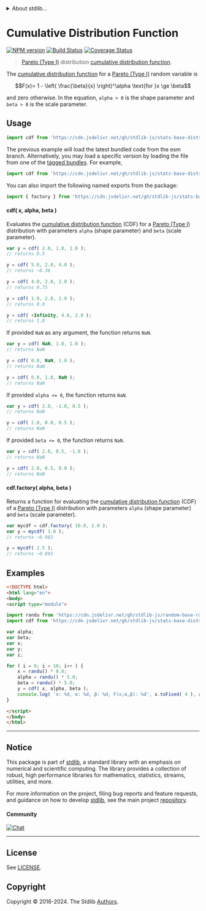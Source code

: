 <!--

@license Apache-2.0

Copyright (c) 2018 The Stdlib Authors.

Licensed under the Apache License, Version 2.0 (the "License");
you may not use this file except in compliance with the License.
You may obtain a copy of the License at

   http://www.apache.org/licenses/LICENSE-2.0

Unless required by applicable law or agreed to in writing, software
distributed under the License is distributed on an "AS IS" BASIS,
WITHOUT WARRANTIES OR CONDITIONS OF ANY KIND, either express or implied.
See the License for the specific language governing permissions and
limitations under the License.

-->


<details>
  <summary>
    About stdlib...
  </summary>
  <p>We believe in a future in which the web is a preferred environment for numerical computation. To help realize this future, we've built stdlib. stdlib is a standard library, with an emphasis on numerical and scientific computation, written in JavaScript (and C) for execution in browsers and in Node.js.</p>
  <p>The library is fully decomposable, being architected in such a way that you can swap out and mix and match APIs and functionality to cater to your exact preferences and use cases.</p>
  <p>When you use stdlib, you can be absolutely certain that you are using the most thorough, rigorous, well-written, studied, documented, tested, measured, and high-quality code out there.</p>
  <p>To join us in bringing numerical computing to the web, get started by checking us out on <a href="https://github.com/stdlib-js/stdlib">GitHub</a>, and please consider <a href="https://opencollective.com/stdlib">financially supporting stdlib</a>. We greatly appreciate your continued support!</p>
</details>

# Cumulative Distribution Function

[![NPM version][npm-image]][npm-url] [![Build Status][test-image]][test-url] [![Coverage Status][coverage-image]][coverage-url] <!-- [![dependencies][dependencies-image]][dependencies-url] -->

> [Pareto (Type I)][pareto-distribution] distribution [cumulative distribution function][cdf].

<section class="intro">

The [cumulative distribution function][cdf] for a [Pareto (Type I)][pareto-distribution] random variable is

<!-- <equation class="equation" label="eq:pareto_type1_cdf" align="center" raw="F(x)= 1 - \left( \frac{\beta}{x} \right)^\alpha \text{for }x \ge \beta" alt="Cumulative distribution function for a Pareto (Type I) distribution."> -->

```math
F(x)= 1 - \left( \frac{\beta}{x} \right)^\alpha \text{for }x \ge \beta
```

<!-- <div class="equation" align="center" data-raw-text="F(x)= 1 - \left( \frac{\beta}{x} \right)^\alpha \text{for }x \ge \beta" data-equation="eq:pareto_type1_cdf">
    <img src="https://cdn.jsdelivr.net/gh/stdlib-js/stdlib@51534079fef45e990850102147e8945fb023d1d0/lib/node_modules/@stdlib/stats/base/dists/pareto-type1/cdf/docs/img/equation_pareto_type1_cdf.svg" alt="Cumulative distribution function for a Pareto (Type I) distribution.">
    <br>
</div> -->

<!-- </equation> -->

and zero otherwise. In the equation, `alpha > 0` is the shape parameter and `beta > 0` is the scale parameter.

</section>

<!-- /.intro -->



<section class="usage">

## Usage

```javascript
import cdf from 'https://cdn.jsdelivr.net/gh/stdlib-js/stats-base-dists-pareto-type1-cdf@esm/index.mjs';
```
The previous example will load the latest bundled code from the esm branch. Alternatively, you may load a specific version by loading the file from one of the [tagged bundles](https://github.com/stdlib-js/stats-base-dists-pareto-type1-cdf/tags). For example,

```javascript
import cdf from 'https://cdn.jsdelivr.net/gh/stdlib-js/stats-base-dists-pareto-type1-cdf@v0.2.0-esm/index.mjs';
```

You can also import the following named exports from the package:

```javascript
import { factory } from 'https://cdn.jsdelivr.net/gh/stdlib-js/stats-base-dists-pareto-type1-cdf@esm/index.mjs';
```

#### cdf( x, alpha, beta )

Evaluates the [cumulative distribution function][cdf] (CDF) for a [Pareto (Type I)][pareto-distribution] distribution with parameters `alpha` (shape parameter) and `beta` (scale parameter).

```javascript
var y = cdf( 2.0, 1.0, 1.0 );
// returns 0.5

y = cdf( 5.0, 2.0, 4.0 );
// returns ~0.36

y = cdf( 4.0, 2.0, 2.0 );
// returns 0.75

y = cdf( 1.9, 2.0, 2.0 );
// returns 0.0

y = cdf( +Infinity, 4.0, 2.0 );
// returns 1.0
```

If provided `NaN` as any argument, the function returns `NaN`.

```javascript
var y = cdf( NaN, 1.0, 1.0 );
// returns NaN

y = cdf( 0.0, NaN, 1.0 );
// returns NaN

y = cdf( 0.0, 1.0, NaN );
// returns NaN
```

If provided `alpha <= 0`, the function returns `NaN`.

```javascript
var y = cdf( 2.0, -1.0, 0.5 );
// returns NaN

y = cdf( 2.0, 0.0, 0.5 );
// returns NaN
```

If provided `beta <= 0`, the function returns `NaN`.

```javascript
var y = cdf( 2.0, 0.5, -1.0 );
// returns NaN

y = cdf( 2.0, 0.5, 0.0 );
// returns NaN
```

#### cdf.factory( alpha, beta )

Returns a function for evaluating the [cumulative distribution function][cdf] (CDF) of a [Pareto (Type I)][pareto-distribution] distribution with parameters `alpha` (shape parameter) and `beta` (scale parameter).

```javascript
var mycdf = cdf.factory( 10.0, 2.0 );
var y = mycdf( 3.0 );
// returns ~0.983

y = mycdf( 2.5 );
// returns ~0.893
```

</section>

<!-- /.usage -->

<section class="examples">

## Examples

<!-- eslint no-undef: "error" -->

```html
<!DOCTYPE html>
<html lang="en">
<body>
<script type="module">

import randu from 'https://cdn.jsdelivr.net/gh/stdlib-js/random-base-randu@esm/index.mjs';
import cdf from 'https://cdn.jsdelivr.net/gh/stdlib-js/stats-base-dists-pareto-type1-cdf@esm/index.mjs';

var alpha;
var beta;
var x;
var y;
var i;

for ( i = 0; i < 10; i++ ) {
    x = randu() * 8.0;
    alpha = randu() * 5.0;
    beta = randu() * 5.0;
    y = cdf( x, alpha, beta );
    console.log( 'x: %d, α: %d, β: %d, F(x;α,β): %d', x.toFixed( 4 ), alpha.toFixed( 4 ), beta.toFixed( 4 ), y.toFixed( 4 ) );
}

</script>
</body>
</html>
```

</section>

<!-- /.examples -->

<!-- Section for related `stdlib` packages. Do not manually edit this section, as it is automatically populated. -->

<section class="related">

</section>

<!-- /.related -->

<!-- Section for all links. Make sure to keep an empty line after the `section` element and another before the `/section` close. -->


<section class="main-repo" >

* * *

## Notice

This package is part of [stdlib][stdlib], a standard library with an emphasis on numerical and scientific computing. The library provides a collection of robust, high performance libraries for mathematics, statistics, streams, utilities, and more.

For more information on the project, filing bug reports and feature requests, and guidance on how to develop [stdlib][stdlib], see the main project [repository][stdlib].

#### Community

[![Chat][chat-image]][chat-url]

---

## License

See [LICENSE][stdlib-license].


## Copyright

Copyright &copy; 2016-2024. The Stdlib [Authors][stdlib-authors].

</section>

<!-- /.stdlib -->

<!-- Section for all links. Make sure to keep an empty line after the `section` element and another before the `/section` close. -->

<section class="links">

[npm-image]: http://img.shields.io/npm/v/@stdlib/stats-base-dists-pareto-type1-cdf.svg
[npm-url]: https://npmjs.org/package/@stdlib/stats-base-dists-pareto-type1-cdf

[test-image]: https://github.com/stdlib-js/stats-base-dists-pareto-type1-cdf/actions/workflows/test.yml/badge.svg?branch=v0.2.0
[test-url]: https://github.com/stdlib-js/stats-base-dists-pareto-type1-cdf/actions/workflows/test.yml?query=branch:v0.2.0

[coverage-image]: https://img.shields.io/codecov/c/github/stdlib-js/stats-base-dists-pareto-type1-cdf/main.svg
[coverage-url]: https://codecov.io/github/stdlib-js/stats-base-dists-pareto-type1-cdf?branch=main

<!--

[dependencies-image]: https://img.shields.io/david/stdlib-js/stats-base-dists-pareto-type1-cdf.svg
[dependencies-url]: https://david-dm.org/stdlib-js/stats-base-dists-pareto-type1-cdf/main

-->

[chat-image]: https://img.shields.io/gitter/room/stdlib-js/stdlib.svg
[chat-url]: https://app.gitter.im/#/room/#stdlib-js_stdlib:gitter.im

[stdlib]: https://github.com/stdlib-js/stdlib

[stdlib-authors]: https://github.com/stdlib-js/stdlib/graphs/contributors

[umd]: https://github.com/umdjs/umd
[es-module]: https://developer.mozilla.org/en-US/docs/Web/JavaScript/Guide/Modules

[deno-url]: https://github.com/stdlib-js/stats-base-dists-pareto-type1-cdf/tree/deno
[deno-readme]: https://github.com/stdlib-js/stats-base-dists-pareto-type1-cdf/blob/deno/README.md
[umd-url]: https://github.com/stdlib-js/stats-base-dists-pareto-type1-cdf/tree/umd
[umd-readme]: https://github.com/stdlib-js/stats-base-dists-pareto-type1-cdf/blob/umd/README.md
[esm-url]: https://github.com/stdlib-js/stats-base-dists-pareto-type1-cdf/tree/esm
[esm-readme]: https://github.com/stdlib-js/stats-base-dists-pareto-type1-cdf/blob/esm/README.md
[branches-url]: https://github.com/stdlib-js/stats-base-dists-pareto-type1-cdf/blob/main/branches.md

[stdlib-license]: https://raw.githubusercontent.com/stdlib-js/stats-base-dists-pareto-type1-cdf/main/LICENSE

[cdf]: https://en.wikipedia.org/wiki/Cumulative_distribution_function

[pareto-distribution]: https://en.wikipedia.org/wiki/Pareto_distribution

</section>

<!-- /.links -->
